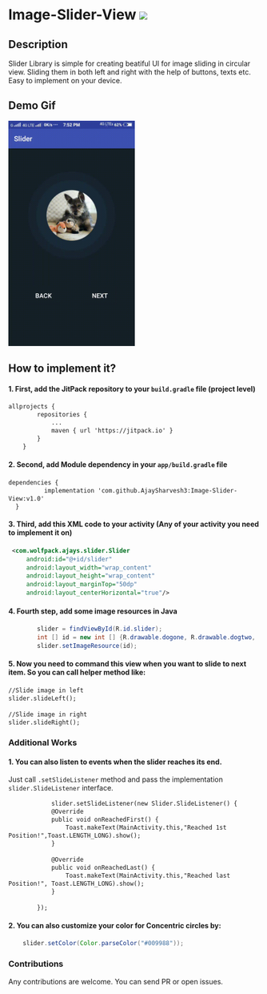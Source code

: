 # Image-Slider-View [![](https://jitpack.io/v/AjaySharvesh3/Image-Slider-View.svg)](https://jitpack.io/#AjaySharvesh3/Image-Slider-View)

## Description

Slider Library is simple for creating beatiful UI for image sliding in circular view.
Sliding them in both left and right with the help of buttons, texts etc.
Easy to implement on your device.

## Demo Gif

<img src="Slider-Video.gif" height=450 weight=300 />

## How to implement it?

#### 1. First, add the JitPack repository to your `build.gradle` file (project level)

```
allprojects {
		repositories {
			...
			maven { url 'https://jitpack.io' }
		}
	} 
  ```
  #### 2. Second, add Module dependency in your `app/build.gradle` file
  
  ```
  dependencies {
	        implementation 'com.github.AjaySharvesh3:Image-Slider-View:v1.0'
	}
  ```
  #### 3. Third, add this XML code to your activity (Any of your activity you need to implement it on)
  
  ```xml
   <com.wolfpack.ajays.slider.Slider
       android:id="@+id/slider"
       android:layout_width="wrap_content"
       android:layout_height="wrap_content"
       android:layout_marginTop="50dp"
       android:layout_centerHorizontal="true"/>
```
#### 4. Fourth step, add some image resources in Java

```java
        slider = findViewById(R.id.slider);
        int [] id = new int [] {R.drawable.dogone, R.drawable.dogtwo,  R.drawable.dogthree};
        slider.setImageResource(id);
```        
#### 5. Now you need to command this view when you want to slide to next item. So you can call helper method like:

```
//Slide image in left
slider.slideLeft();

//Slide image in right
slider.slideRight();
```
### Additional Works

#### 1. You can also listen to events when the slider reaches its end.
Just call `.setSlideListener` method and pass the implementation `slider.SlideListener` interface.

```
            slider.setSlideListener(new Slider.SlideListener() {
            @Override
            public void onReachedFirst() {
                Toast.makeText(MainActivity.this,"Reached 1st Position!",Toast.LENGTH_LONG).show();
            }

            @Override
            public void onReachedLast() {
                Toast.makeText(MainActivity.this,"Reached last Position!", Toast.LENGTH_LONG).show();
            }

        });
```

#### 2. You can also customize your color for Concentric circles by:

```java
    slider.setColor(Color.parseColor("#009988"));
```

### Contributions

Any contributions are welcome. You can send PR or open issues.
